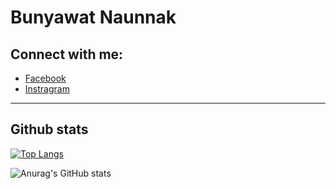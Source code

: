 # Bunyawat Naunnak

## Connect with me:

- [Facebook](https://www.facebook.com/bunyawat4263/)
- [Instragram](https://www.instagram.com/plzcallmegame/)

---
## Github stats

[![Top Langs](https://github-readme-stats.vercel.app/api/top-langs/?username=bunnybunbun37204&hide=Objective-C,HTML,ShaderLab,HLSL&langs_count=5&theme=tokyonight&layout=compact)](https://github.com/anuraghazra/github-readme-stats) 

![Anurag's GitHub stats](https://github-readme-stats.vercel.app/api?username=bunnybunbun37204&show_icons=true&theme=tokyonight)
 


